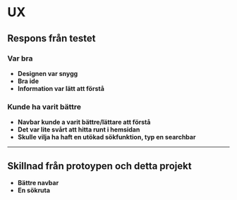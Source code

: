 # UX

## Respons från testet

### Var bra

- **Designen var snygg**
- **Bra ide**
- **Information var lätt att förstå**

### Kunde ha varit bättre

- **Navbar kunde a varit bättre/lättare att förstå**
- **Det var lite svårt att hitta runt i hemsidan**
- **Skulle vilja ha haft en utökad sökfunktion, typ en searchbar**

---------------------------------------------

## Skillnad från protoypen och detta projekt

- **Bättre navbar**
- **En sökruta**
